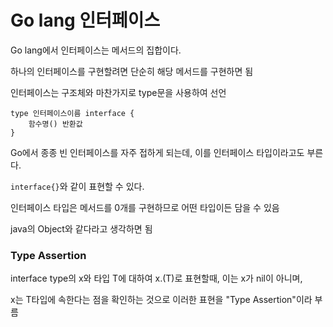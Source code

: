 # Go lang 인터페이스
Go lang에서 인터페이스는 메서드의 집합이다.

하나의 인터페이스를 구현할려면 단순히 해당 메서드를 구현하면 됨

인터페이스는 구조체와 마찬가지로 type문을 사용하여 선언

```
type 인터페이스이름 interface {
    함수명() 반환값
}
```

Go에서 종종 빈 인터페이스를 자주 접하게 되는데, 이를 인터페이스 타입이라고도 부른다.

`interface{}`와 같이 표현할 수 있다.

인터페이스 타입은 메서드를 0개를 구현하므로 어떤 타입이든 담을 수 있음

java의 Object와 같다라고 생각하면 됨

### Type Assertion
interface type의 x와 타입 T에 대하여 x.(T)로 표현할때, 이는 x가 nil이 아니며,

x는 T타입에 속한다는 점을 확인하는 것으로 이러한 표현을 "Type Assertion"이라 부름